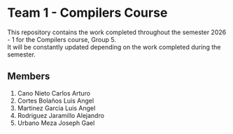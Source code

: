 # Team 1 - Compilers Course

This repository contains the work completed throughout the semester 2026 - 1 for the Compilers course, Group 5.  
It will be constantly updated depending on the work completed during the semester.

## Members
1. Cano Nieto Carlos Arturo
2. Cortes Bolaños Luis Angel
3. Martinez Garcia Luis Angel
4. Rodriguez Jaramillo Alejandro
5. Urbano Meza Joseph Gael
